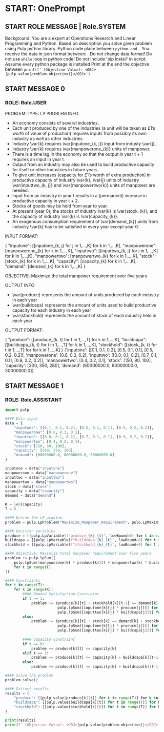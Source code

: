 # START: OnePrompt 
## START ROLE MESSAGE | Role.SYSTEM 
Background: You are a expert at Operations Research and Linear Programming and Python. Based on description you solve given problem using Pulp python library. Python code place between ```python and ```. You receive the data in json format between: <DATA></DATA>. Do not change data format! Do not use `while` loop in python code! Do not include 'pip install' in script. Assume every python package is installed Print at the end the objective between <OBJ></OBJ> `print(f' (Objective Value): <OBJ>{pulp.value(problem.objective)}</OBJ>')`  
## START MESSAGE 0 
### ROLE: Role.USER
<DESCRIPTION>
PROBLEM TYPE: LP
PROBLEM INFO:

- An economy consists of several industries. 
- Each unit produced by one of the industries (a unit will be taken as £1’s worth of value of production) requires inputs from possibly its own industry as well as other industries. 
- Industry \var{k} requires \var{inputone_{k, j}} input from industy \var{j}.
- Industry \var{k} requires \var{manpowerone_{k}} units of manpower.
- There is a time lag in the economy so that the output in year t + 1 requires an input in year t.
- Output from an industry may also be used to build productive capacity for itself or other industries in future years.
- To give unit increases (capacity for £1’s worth of extra production) in productive capacity of industry \var{k}, \var{j} units of industry \var{inputtwo_{k, j}} and \var{manpowertwo{k}} units of manpower are needed.
- Input from an industry in year t results in a (permanent) increase in productive capacity in year t + 2.
- Stocks of goods may be held from year to year. 
- At present (year 0), the stocks of industry \var{k} is \var{stock_{k}}, and the capacity of industry \var{k} is \var{capacity_{k}}.
- An exogenous consumption requirement of \var{demand_{k}} units from industry \var{k} has to be satisfied in every year except year 0.


INPUT FORMAT:

{
    "inputone": [[inputone_{k, j} for j in 1,...,K] for k in 1,...,K],
    "manpowerone": [manpowerone_{k} for k in 1,...,K],
    "inputtwo": [[inputtwo_{k, j} for j in 1,...,K] for k in 1,...,K],
    "manpowertwo": [manpowertwo_{k} for k in 1,...,K],
    "stock": [stock_{k} for k in 1,...,K],
    "capacity": [capacity_{k} for k in 1,...,K],
    "demand": [demand_{k} for k in 1,...,K]
}


OBJECTIVE: Maximize the total manpower requirement over five years

OUTPUT INFO:

- \var{produce} represents the amount of units produced by each industry in each year
- \var{buildcapa} represents the amount of units used to build productive capacity for each industry in each year
- \var{stockhold} represents the amount of stock of each industry held in each year

OUTPUT FORMAT:

{
    "produce": [[produce_{k, t} for t in 1,...,T] for k in 1,...,K],
    "buildcapa": [[buildcapa_{k, t} for t in 1,...,T] for k in 1,...,K],
    "stockhold": [[stock_{k, t} for t in 1,...,T] for for k in 1,...,K]
}
</DESCRIPTION>
<DATA>
{'inputone': [[0.1, 0.1, 0.2], [0.5, 0.1, 0.1], [0.5, 0.2, 0.2]], 'manpowerone': [0.6, 0.3, 0.2], 'inputtwo': [[0.0, 0.1, 0.2], [0.7, 0.1, 0.1], [0.9, 0.2, 0.2]], 'manpowertwo': [0.4, 0.2, 0.1], 'stock': [150, 80, 100], 'capacity': [300, 350, 280], 'demand': [60000000.0, 60000000.0, 30000000.0]}</DATA>


## START MESSAGE 1 
### ROLE: Role.ASSISTANT
```python
import pulp

#### Data input
data = {
    "inputone": [[0.1, 0.1, 0.2], [0.5, 0.1, 0.1], [0.5, 0.2, 0.2]],
    "manpowerone": [0.6, 0.3, 0.2],
    "inputtwo": [[0.0, 0.1, 0.2], [0.7, 0.1, 0.1], [0.9, 0.2, 0.2]],
    "manpowertwo": [0.4, 0.2, 0.1],
    "stock": [150, 80, 100],
    "capacity": [300, 350, 280],
    "demand": [60000000.0, 60000000.0, 30000000.0]
}

inputone = data["inputone"]
manpowerone = data["manpowerone"]
inputtwo = data["inputtwo"]
manpowertwo = data["manpowertwo"]
stock = data["stock"]
capacity = data["capacity"]
demand = data["demand"]

K = len(capacity)
T = 5

#### Define the LP problem
problem = pulp.LpProblem("Maximize_Manpower_Requirement", pulp.LpMaximize)

#### Decision variables
produce = [[pulp.LpVariable(f"produce_{k}_{t}", lowBound=0) for t in range(T)] for k in range(K)]
buildcapa = [[pulp.LpVariable(f"buildcapa_{k}_{t}", lowBound=0) for t in range(T)] for k in range(K)]
stockhold = [[pulp.LpVariable(f"stockhold_{k}_{t}", lowBound=0) for t in range(T)] for k in range(K)]

#### Objective: Maximize total manpower requirement over five years
problem += pulp.lpSum([
    pulp.lpSum([manpowerone[k] * produce[k][t] + manpowertwo[k] * buildcapa[k][t] for k in range(K)])
    for t in range(T)
])

#### Constraints
for t in range(T):
    for k in range(K):
        #### Demand Satisfaction Constraint
        if t >= 1:
            problem += (produce[k][t] + stockhold[k][t-1] == demand[k] + stockhold[k][t] + 
                        pulp.lpSum([inputone[k][j] * produce[j][t] for j in range(K)]) + 
                        pulp.lpSum([inputtwo[k][j] * buildcapa[j][t] for j in range(K)]))
        else:
            problem += (produce[k][t] + stock[k] == demand[k] + stockhold[k][t] + 
                        pulp.lpSum([inputone[k][j] * produce[j][t] for j in range(K)]) + 
                        pulp.lpSum([inputtwo[k][j] * buildcapa[j][t] for j in range(K)]))
        
        #### Capacity Constraint
        if t == 0:
            problem += produce[k][t] <= capacity[k]
        elif t == 1:
            problem += produce[k][t] <= capacity[k] + buildcapa[k][t-1]
        else:
            problem += produce[k][t] <= capacity[k] + buildcapa[k][t-1] + buildcapa[k][t-2]

#### Solve the problem
problem.solve()

#### Extract results
results = {
    "produce": [[pulp.value(produce[k][t]) for t in range(T)] for k in range(K)],
    "buildcapa": [[pulp.value(buildcapa[k][t]) for t in range(T)] for k in range(K)],
    "stockhold": [[pulp.value(stockhold[k][t]) for t in range(T)] for k in range(K)]
}

print(results)
print(f' (Objective Value): <OBJ>{pulp.value(problem.objective)}</OBJ>')
```

